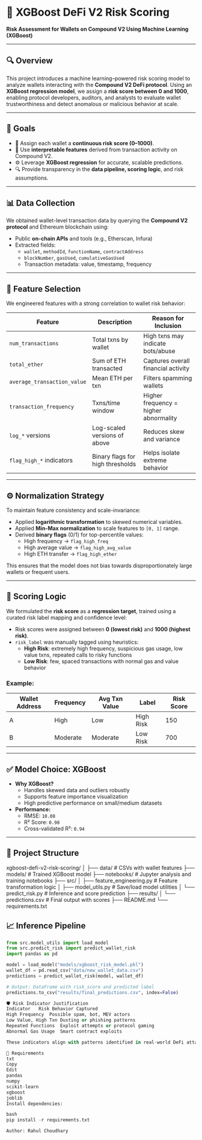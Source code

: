 # 💼 XGBoost DeFi V2 Risk Scoring

**Risk Assessment for Wallets on Compound V2 Using Machine Learning (XGBoost)**

---

## 🔍 Overview

This project introduces a machine learning–powered risk scoring model to analyze wallets interacting with the **Compound V2 DeFi protocol**. Using an **XGBoost regression model**, we assign a **risk score between 0 and 1000**, enabling protocol developers, auditors, and analysts to evaluate wallet trustworthiness and detect anomalous or malicious behavior at scale.

---

## 🎯 Goals

- 🎯 Assign each wallet a **continuous risk score (0–1000)**.
- 🧠 Use **interpretable features** derived from transaction activity on Compound V2.
- ⚙️ Leverage **XGBoost regression** for accurate, scalable predictions.
- 🔍 Provide transparency in the **data pipeline, scoring logic**, and risk assumptions.

---

## 📊 Data Collection

We obtained wallet-level transaction data by querying the **Compound V2 protocol** and Ethereum blockchain using:

- Public **on-chain APIs** and tools (e.g., Etherscan, Infura)
- Extracted fields:
  - `wallet`, `methodId`, `functionName`, `contractAddress`
  - `blockNumber`, `gasUsed`, `cumulativeGasUsed`
  - Transaction metadata: value, timestamp, frequency

---

## 🧪 Feature Selection

We engineered features with a strong correlation to wallet risk behavior:

| Feature                     | Description                                                 | Reason for Inclusion                        |
|----------------------------|-------------------------------------------------------------|---------------------------------------------|
| `num_transactions`         | Total txns by wallet                                        | High txns may indicate bots/abuse           |
| `total_ether`              | Sum of ETH transacted                                       | Captures overall financial activity         |
| `average_transaction_value`| Mean ETH per txn                                            | Filters spamming wallets                    |
| `transaction_frequency`    | Txns/time window                                            | Higher frequency = higher abnormality       |
| `log_*` versions            | Log-scaled versions of above                                | Reduces skew and variance                   |
| `flag_high_*` indicators   | Binary flags for high thresholds                            | Helps isolate extreme behavior              |

---

## ⚙️ Normalization Strategy

To maintain feature consistency and scale-invariance:

- Applied **logarithmic transformation** to skewed numerical variables.
- Applied **Min-Max normalization** to scale features to `[0, 1]` range.
- Derived **binary flags** (0/1) for top-percentile values:
  - High frequency → `flag_high_freq`
  - High average value → `flag_high_avg_value`
  - High ETH transfer → `flag_high_ether`

This ensures that the model does not bias towards disproportionately large wallets or frequent users.

---

## 🎯 Scoring Logic

We formulated the **risk score** as a **regression target**, trained using a curated risk label mapping and confidence level:

- Risk scores were assigned between **0 (lowest risk)** and **1000 (highest risk)**.
- `risk_label` was manually tagged using heuristics:
  - **High Risk**: extremely high frequency, suspicious gas usage, low value txns, repeated calls to risky functions
  - **Low Risk**: few, spaced transactions with normal gas and value behavior

### Example:

| Wallet Address | Frequency | Avg Txn Value | Label     | Risk Score |
|----------------|-----------|---------------|-----------|------------|
| A              | High      | Low           | High Risk | 150        |
| B              | Moderate  | Moderate      | Low Risk  | 700        |

---

## ✅ Model Choice: XGBoost

- **Why XGBoost?**
  - Handles skewed data and outliers robustly
  - Supports feature importance visualization
  - High predictive performance on small/medium datasets
- **Performance:**
  - RMSE: `10.08`
  - R² Score: `0.98`
  - Cross-validated R²: `0.94`

---

## 📂 Project Structure

xgboost-defi-v2-risk-scoring/
│
├── data/ # CSVs with wallet features
├── models/ # Trained XGBoost model
├── notebooks/ # Jupyter analysis and training notebooks
├── src/
│ ├── feature_engineering.py # Feature transformation logic
│ ├── model_utils.py # Save/load model utilities
│ └── predict_risk.py # Inference and score prediction
├── results/
│ └── predictions.csv # Final output with scores
├── README.md
└── requirements.txt



## 📈 Inference Pipeline

```python
from src.model_utils import load_model
from src.predict_risk import predict_wallet_risk
import pandas as pd

model = load_model("models/xgboost_risk_model.pkl")
wallet_df = pd.read_csv("data/new_wallet_data.csv")
predictions = predict_wallet_risk(model, wallet_df)

# Output: DataFrame with risk_score and predicted label
predictions.to_csv("results/final_predictions.csv", index=False)

🛡️ Risk Indicator Justification
Indicator	Risk Behavior Captured
High Frequency	Possible spam, bot, MEV actors
Low Value, High Txn	Dusting or phishing patterns
Repeated Functions	Exploit attempts or protocol gaming
Abnormal Gas Usage	Smart contract exploits

These indicators align with patterns identified in real-world DeFi attacks and scam campaigns.

🧰 Requirements
txt
Copy
Edit
pandas
numpy
scikit-learn
xgboost
joblib
Install dependencies:

bash
pip install -r requirements.txt

Author: Rahul Choudhary
